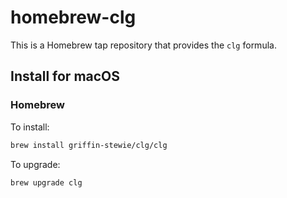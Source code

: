 # homebrew-clg

This is a Homebrew tap repository that provides the `clg` formula.

## Install for macOS

### Homebrew

To install:

```sh
brew install griffin-stewie/clg/clg
```
To upgrade:

```sh
brew upgrade clg
```

